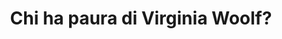 ---
layout: post
title: Chi ha paura di Virginia Woolf?
director: Mike Nichols
year: 1966
cover: https://www.exibart.com/repository/media/2020/07/taylor4-1280x720.jpg
---